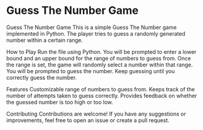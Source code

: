 # Guess The Number Game
Guess The Number Game
This is a simple Guess The Number game implemented in Python. The player tries to guess a randomly generated number within a certain range.

How to Play
Run the file using Python.
You will be prompted to enter a lower bound and an upper bound for the range of numbers to guess from.
Once the range is set, the game will randomly select a number within that range.
You will be prompted to guess the number.
Keep guessing until you correctly guess the number.

Features
Customizable range of numbers to guess from.
Keeps track of the number of attempts taken to guess correctly.
Provides feedback on whether the guessed number is too high or too low.

Contributing
Contributions are welcome! If you have any suggestions or improvements, feel free to open an issue or create a pull request.
